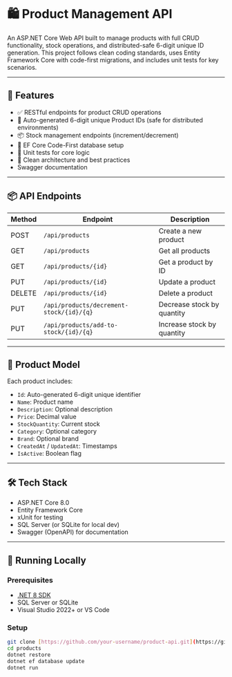 # 🛍️ Product Management API

An ASP.NET Core Web API built to manage products with full CRUD functionality, stock operations, and distributed-safe 6-digit unique ID generation. This project follows clean coding standards, uses Entity Framework Core with code-first migrations, and includes unit tests for key scenarios.

---

## 🚀 Features

- ✅ RESTful endpoints for product CRUD operations
- 🔐 Auto-generated 6-digit unique Product IDs (safe for distributed environments)
- 📦 Stock management endpoints (increment/decrement)
- 🧱 EF Core Code-First database setup
- 🧪 Unit tests for core logic
- 🧼 Clean architecture and best practices
-    Swagger documentation

---

## 📦 API Endpoints

| Method | Endpoint                                 | Description                          |
|--------|------------------------------------------|--------------------------------------|
| POST   | `/api/products`                          | Create a new product                 |
| GET    | `/api/products`                          | Get all products                     |
| GET    | `/api/products/{id}`                     | Get a product by ID                  |
| PUT    | `/api/products/{id}`                     | Update a product                     |
| DELETE | `/api/products/{id}`                     | Delete a product                     |
| PUT    | `/api/products/decrement-stock/{id}/{q}` | Decrease stock by quantity           |
| PUT    | `/api/products/add-to-stock/{id}/{q}`    | Increase stock by quantity           |

---

## 🧠 Product Model

Each product includes:

- `Id`: Auto-generated 6-digit unique identifier
- `Name`: Product name
- `Description`: Optional description
- `Price`: Decimal value
- `StockQuantity`: Current stock
- `Category`: Optional category
- `Brand`: Optional brand
- `CreatedAt` / `UpdatedAt`: Timestamps
- `IsActive`: Boolean flag

---

## 🛠️ Tech Stack

- ASP.NET Core 8.0
- Entity Framework Core
- xUnit for testing
- SQL Server (or SQLite for local dev)
- Swagger (OpenAPI) for documentation

---

## 🧪 Running Locally

### Prerequisites

- [.NET 8 SDK](https://dotnet.microsoft.com/en-us/download)
- SQL Server or SQLite
- Visual Studio 2022+ or VS Code

### Setup

```bash
git clone [https://github.com/your-username/product-api.git](https://github.com/MohamedSajras/ProductManagement.git)
cd products
dotnet restore
dotnet ef database update
dotnet run
